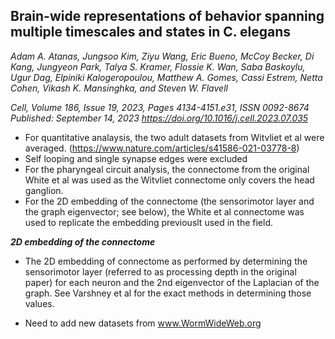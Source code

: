 ## Brain-wide representations of behavior spanning multiple timescales and states in C. elegans
_Adam A. Atanas, Jungsoo Kim, Ziyu Wang, Eric Bueno, McCoy Becker, Di Kang, Jungyeon Park, Talya S. Kramer, Flossie K. Wan, Saba Baskoylu, Ugur Dag, Elpiniki Kalogeropoulou, Matthew A. Gomes, Cassi Estrem, Netta Cohen, Vikash K. Mansinghka, and Steven W. Flavell_ 

_Cell, Volume 186, Issue 19, 2023, Pages 4134-4151.e31, ISSN 0092-8674_ <br> _Published: September 14, 2023 https://doi.org/10.1016/j.cell.2023.07.035_

- For quantitative analaysis, the two adult datasets from Witvliet et al were averaged. (https://www.nature.com/articles/s41586-021-03778-8)
- Self looping and single synapse edges were excluded
- For the pharyngeal circuit analysis, the connectome from the original White et al was used as the Witvliet connectome only covers the head ganglion.
- For the 2D embedding of the connectome (the sensorimotor layer and the graph eigenvector; see below), the White et al connectome was used to replicate the embedding previouslt used in the field.

**_2D embedding of the connectome_**
- The 2D embedding of connectome as performed by determining the sensorimotor layer (referred to as processing depth in the original paper) for each neuron and the 2nd eigenvector of the Laplacian of the graph. See Varshney et al for the exact methods in determining those values.

- Need to add new datasets from www.WormWideWeb.org
